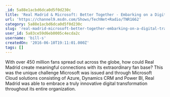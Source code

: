 ```yaml
---
_id: 5a88e1acbd6dca0d5f0d230c
title: 'Real Madrid & Microsoft: Better Together - Embarking on a Digital Transformation Initiative'
url: 'https://channel9.msdn.com/Shows/TechNet+Radio/TNR1662'
category: 5a88e1acbd6dca0d5f0d230c
slug: 'real-madrid-microsoft-better-together-embarking-on-a-digital-transformation-initiative'
user_id: 5a83ce59d6eb0005c4ecda2c
username: 'bill-s'
createdOn: '2016-06-10T19:11:01.000Z'
tags: []
---
```


With over 450 million fans spread out across the globe, how could Real Madrid create meaningful connections with its extraordinary fan base? This was the unique challenge Microsoft was issued and through Microsoft Cloud solutions consisting of Azure, Dynamics CRM and Power BI, Real Madrid was able to embrace a truly innovative digital transformation throughout its entire organization. 
